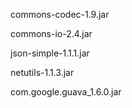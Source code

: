 commons-codec-1.9.jar

commons-io-2.4.jar

json-simple-1.1.1.jar

netutils-1.1.3.jar

com.google.guava_1.6.0.jar
